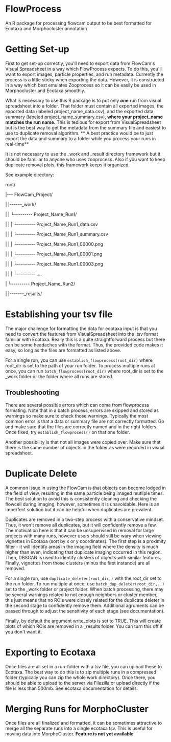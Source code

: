 # FlowProcess

An R package for processing flowcam output to be best formatted for Ecotaxa and Morphocluster annotation

# Getting Set-up

First to get set-up correctly, you'll need to export data from FlowCam's Visual Spreadsheet in a way which FlowProcess expects. To do this, you'll want to export images, particle properties, and run metadata. Currently the process is a little sticky when exporting the data. However, it is constructed in a way which best emulates Zooprocess so it can be easily be used in Morphocluster and Ecotaxa smoothly.

What is necessary to use this R package is to put only ***one*** run from visual spreadsheet into a folder. That folder must contain all exported images, the exported data (labeled project_name_data.csv), and the exported data summary (labeled project_name_summary.csv), **where your project_name matches the run name.** This is tedious for export from VisualSpreadsheet but is the best way to get the metadata from the summary file and easiest to use to duplicate removal algorithm. \*\* A best practice would be to just export the data and summary to a folder while you process your runs in real-time\*\*

It is not necessary to use the \_work and \_result directory framework but it should be familiar to anyone who uses zooprocess. Also if you want to keep duplicate removal plots, this framework keeps it organized.

See example directory:

root/

\|--- FlowCam_Project/

\| \|------\_work/

\| \| └--------- Project_Name_Run1/

\| \| \| └--------- Project_Name_Run1_data.csv

\| \| \| └--------- Project_Name_Run1_summary.csv

\| \| \| └--------- Project_Name_Run1_00000.png

\| \| \| └--------- Project_Name_Run1_00001.png

\| \| \| └--------- Project_Name_Run1_00003.png

\| \| \| └--------- ....

\| └--------- Project_Name_Run2/

\| \|-------\_results/

# Establishing your tsv file

The major challenge for formatting the data for ecotaxa input is that you need to convert the features from VisualSpreadsheet into the .tsv format familiar with Ecotaxa. Really this is a quite straightforward process but there can be some
headaches with the format. Thus, the provided code makes it easy, so long as the files are formatted as listed above.

For a single run, you can use `establish_flowprocess(root_dir)` where root_dir is set to the path of your run folder. To process multiple runs at once, you can run `batch_flowprocess(root_dir)` where root_dir is set to the _work folder or the folder where all runs are stored.

## Troubleshooting
There are several possible errors which can come from flowprocess formating. Note that in a batch process, errors are skipped and stored as warnings so make sure to check those warnings.
Typically the most common error is that a data or summary file are not correctly formatted. Go and make sure that the files are correctly named and in the right folders. Once fixed, try `establish_flowprocess()` on that one folder.

Another possibility is that not all images were copied over. Make sure that there is the same number of objects in the folder as were recorded in visual spreadsheet.

# Duplicate Delete
A common issue in using the FlowCam is that objects can become lodged in the field of view, resulting in the same particle being imaged mutliple times. The best solution to avoid this is consistently cleaning and checking the flowcell during imaging, however, sometimes it is unavoidable. Here is an imperfect solution but it can be helpful when duplicates are prevalent.

Duplicates are removed in a two-step process with a conservative mindset. Thus, it won't remove all duplicates, but it will confidently remove a few. The motiviation here is that it can be unsupervised in removal for large projects with many runs, however users should still be wary when viewing vignettes in Ecotaxa (sort by x or y coordinates). The first step is a proximity filter - it will identify areas in the imaging field where the density is much higher than even, indicating that duplicate imaging occurred in this region. Then, DBSCAN is used to identify clusters of objects with similar features. Finally, vignettes from those clusters (minus the first instance) are all removed. 

For a single run, use `duplicate_deleter(root_dir,)` with the root_dir set to the run folder. To run multiple at once, use `batch_dup_deleter(root_dir,..)` set to the _work folder or project folder. 
When batch processing, there may be several warnings related to not enough neighbors or cluster member, this just means that no ROIs were closely related for the duplicate deleter in the second stage to confidently remove them. Additional agruments can be passed through to adjust the sensitivity of each stage (see documentation). 

Finally, by default the argument write_plots is set to TRUE. This will create plots of which ROIs are removed in a _results folder. You can turn this off if you don't want it.

# Exporting to Ecotaxa
Once files are all set in a run-folder with a tsv file, you can upload these to Ecotaxa. The best way to do this is to zip multiple runs in a compressed folder (typically you can zip the whole work directory). Once there, you should be able to upload to the server via Filezilla or upload directly if the file is less than 500mb. See ecotaxa documentation for details.

# Merging Runs for MorphoCluster
Once files are all finalized and formatted, it can be sometimes attractive to merge all the separate runs into a single ecotaxa tsv. This is useful for moving data into MorphoCluster. 
**Feature is not yet available**
